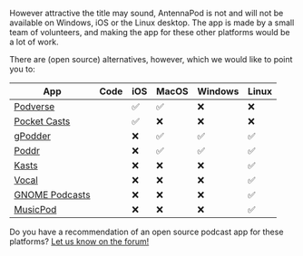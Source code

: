 However attractive the title may sound, AntennaPod is not and will not be available on Windows, iOS or the Linux desktop. The app is made by a small team of volunteers, and making the app for these other platforms would be a lot of work.

There are (open source) alternatives, however, which we would like to point you to:

<!-- mdpo-disable -->
<!-- mdpo-enable-next-line -->

App|Code|iOS|MacOS|Windows|Linux
---|---|---|---|---|---
[Podverse](https://podverse.fm/about)|[<i class="fab fa-github"></i>](https://github.com/podverse/podverse-rn)|✅|✅|❌|❌
[Pocket Casts](https://pocketcasts.com/)|[<i class="fab fa-github"></i>](https://github.com/Automattic/pocket-casts-ios)|✅|❌|❌|❌
[gPodder](https://gpodder.github.io/)|[<i class="fab fa-github"></i>](https://github.com/gpodder/gpodder)|❌|✅|✅|✅
[Poddr](https://sn8z.github.io/Poddr/)|[<i class="fab fa-github"></i>](https://github.com/Sn8z/Poddr)|❌|✅|✅|✅
[Kasts](https://apps.kde.org/kasts/)|[<i class="fab fa-gitlab"></i>](https://invent.kde.org/multimedia/kasts)|❌|❌|❌|✅
[Vocal](https://vocalproject.net/)|[<i class="fab fa-github"></i>](https://github.com/VocalPodcastProject/vocal)|❌|❌|❌|✅
[GNOME Podcasts](https://apps.gnome.org/app/org.gnome.Podcasts/)|[<i class="fab fa-gitlab"></i>](https://gitlab.gnome.org/World/podcasts)|❌|❌|❌|✅
[MusicPod](https://snapcraft.io/musicpod)|[<i class="fab fa-github"></i>](https://github.com/ubuntu-flutter-community/musicpod)|❌|❌|❌|✅

<!-- mdpo-enable -->

Do you have a recommendation of an open source podcast app for these platforms? [Let us know on the forum!](https://forum.antennapod.org)
